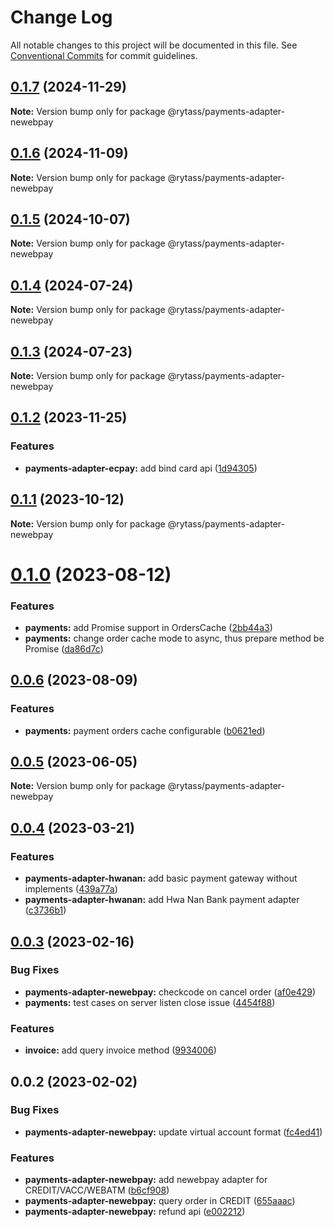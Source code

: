# Change Log

All notable changes to this project will be documented in this file.
See [Conventional Commits](https://conventionalcommits.org) for commit guidelines.

## [0.1.7](https://github.com/Rytass/Utils/compare/@rytass/payments-adapter-newebpay@0.1.6...@rytass/payments-adapter-newebpay@0.1.7) (2024-11-29)

**Note:** Version bump only for package @rytass/payments-adapter-newebpay

## [0.1.6](https://github.com/Rytass/Utils/compare/@rytass/payments-adapter-newebpay@0.1.5...@rytass/payments-adapter-newebpay@0.1.6) (2024-11-09)

**Note:** Version bump only for package @rytass/payments-adapter-newebpay

## [0.1.5](https://github.com/Rytass/Utils/compare/@rytass/payments-adapter-newebpay@0.1.4...@rytass/payments-adapter-newebpay@0.1.5) (2024-10-07)

**Note:** Version bump only for package @rytass/payments-adapter-newebpay

## [0.1.4](https://github.com/Rytass/Utils/compare/@rytass/payments-adapter-newebpay@0.1.3...@rytass/payments-adapter-newebpay@0.1.4) (2024-07-24)

**Note:** Version bump only for package @rytass/payments-adapter-newebpay

## [0.1.3](https://github.com/Rytass/Utils/compare/@rytass/payments-adapter-newebpay@0.1.2...@rytass/payments-adapter-newebpay@0.1.3) (2024-07-23)

**Note:** Version bump only for package @rytass/payments-adapter-newebpay

## [0.1.2](https://github.com/Rytass/Utils/compare/@rytass/payments-adapter-newebpay@0.1.1...@rytass/payments-adapter-newebpay@0.1.2) (2023-11-25)

### Features

- **payments-adapter-ecpay:** add bind card api ([1d94305](https://github.com/Rytass/Utils/commit/1d943059ea5a92167b0c46a91a871506749d5404))

## [0.1.1](https://github.com/Rytass/Utils/compare/@rytass/payments-adapter-newebpay@0.1.0...@rytass/payments-adapter-newebpay@0.1.1) (2023-10-12)

**Note:** Version bump only for package @rytass/payments-adapter-newebpay

# [0.1.0](https://github.com/Rytass/Utils/compare/@rytass/payments-adapter-newebpay@0.0.6...@rytass/payments-adapter-newebpay@0.1.0) (2023-08-12)

### Features

- **payments:** add Promise<Value> support in OrdersCache ([2bb44a3](https://github.com/Rytass/Utils/commit/2bb44a383bbada1c7cb4b2bb9441f1a16035110f))
- **payments:** change order cache mode to async, thus prepare method be Promise ([da86d7c](https://github.com/Rytass/Utils/commit/da86d7cf414e11945144c9f104ad59660840c3f5))

## [0.0.6](https://github.com/Rytass/Utils/compare/@rytass/payments-adapter-newebpay@0.0.5...@rytass/payments-adapter-newebpay@0.0.6) (2023-08-09)

### Features

- **payments:** payment orders cache configurable ([b0621ed](https://github.com/Rytass/Utils/commit/b0621ed4c98ea1f54360c9b51b5599381a100e33))

## [0.0.5](https://github.com/Rytass/Utils/compare/@rytass/payments-adapter-newebpay@0.0.4...@rytass/payments-adapter-newebpay@0.0.5) (2023-06-05)

**Note:** Version bump only for package @rytass/payments-adapter-newebpay

## [0.0.4](https://github.com/Rytass/Utils/compare/@rytass/payments-adapter-newebpay@0.0.3...@rytass/payments-adapter-newebpay@0.0.4) (2023-03-21)

### Features

- **payments-adapter-hwanan:** add basic payment gateway without implements ([439a77a](https://github.com/Rytass/Utils/commit/439a77a2c639ff31f71918b59c3a1f05c8f4e058))
- **payments-adapter-hwanan:** add Hwa Nan Bank payment adapter ([c3736b1](https://github.com/Rytass/Utils/commit/c3736b12655854f3313833f0b6e7a66c6f588ab2))

## [0.0.3](https://github.com/Rytass/Utils/compare/@rytass/payments-adapter-newebpay@0.0.2...@rytass/payments-adapter-newebpay@0.0.3) (2023-02-16)

### Bug Fixes

- **payments-adapter-newebpay:** checkcode on cancel order ([af0e429](https://github.com/Rytass/Utils/commit/af0e4292a42045c709882692c156f57f096c87aa))
- **payments:** test cases on server listen close issue ([4454f88](https://github.com/Rytass/Utils/commit/4454f882244d078b91d207b0a2aa73bd5d61730b))

### Features

- **invoice:** add query invoice method ([9934006](https://github.com/Rytass/Utils/commit/9934006c0e8b5c35b216f652e990e3a79b1ef118))

## 0.0.2 (2023-02-02)

### Bug Fixes

- **payments-adapter-newebpay:** update virtual account format ([fc4ed41](https://github.com/Rytass/Utils/commit/fc4ed411d96d46315a1d34681e17fd65420ae696))

### Features

- **payments-adapter-newebpay:** add newebpay adapter for CREDIT/VACC/WEBATM ([b6cf908](https://github.com/Rytass/Utils/commit/b6cf9086990b662253907fcb93601c3c7116a077))
- **payments-adapter-newebpay:** query order in CREDIT ([655aaac](https://github.com/Rytass/Utils/commit/655aaac8d52beb8ec3edd79c576f3b9a75017172))
- **payments-adapter-newebpay:** refund api ([e002212](https://github.com/Rytass/Utils/commit/e00221268a36a0de1eb33386397fcb6239638c7e))
